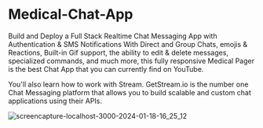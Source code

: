 # Medical-Chat-App
Build and Deploy a Full Stack Realtime Chat Messaging App with Authentication &amp; SMS Notifications
With Direct and Group Chats, emojis & Reactions, Built-in Gif support, the ability to edit & delete messages, specialized commands, and much more, this fully responsive Medical Pager is the best Chat App that you can currently find on YouTube.

You'll also learn how to work with Stream. GetStream.io is the number one Chat Messaging platform that allows you to build scalable and custom chat applications using their APIs. 

![screencapture-localhost-3000-2024-01-18-16_25_12](https://github.com/ZoyaLatif/Medical-Chat-App/assets/124717752/371af964-b824-4f34-b156-db1a34226e6c)

